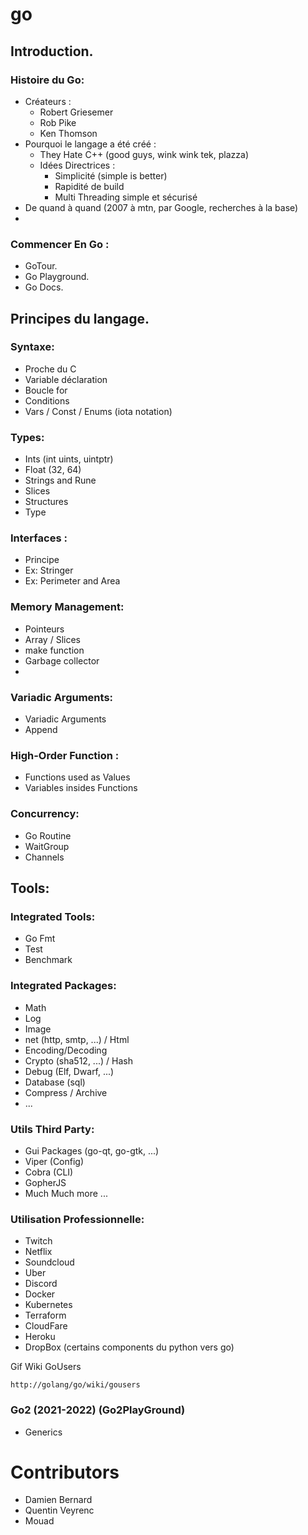 # go


## Introduction.

### Histoire du Go:
 - Créateurs :
    - Robert Griesemer
    - Rob Pike
    - Ken Thomson
 - Pourquoi le langage a été créé :
    - They Hate C++ (good guys, wink wink tek, plazza)
     - Idées Directrices :
        - Simplicité (simple is better)
        - Rapidité de build
        - Multi Threading simple et sécurisé
 - De quand à quand (2007 à mtn, par Google, recherches à la base)
 -  

### Commencer En Go :
 - GoTour.
 - Go Playground.
 - Go Docs.

## Principes du langage.

### Syntaxe:
 - Proche du C
 - Variable déclaration
 - Boucle for
 - Conditions
 - Vars / Const / Enums (iota notation)

### Types:
 - Ints (int uints, uintptr)
 - Float (32, 64) 
 - Strings and Rune
 - Slices
 - Structures
 - Type 

### Interfaces :
 - Principe
 - Ex: Stringer
 - Ex: Perimeter and Area

### Memory Management:
 - Pointeurs
 - Array / Slices
 - make function
 - Garbage collector
 - 
 
### Variadic Arguments:
 - Variadic Arguments
 - Append


### High-Order Function :
 - Functions used as Values
 - Variables insides Functions

### Concurrency:
 - Go Routine
 - WaitGroup
 - Channels

 
## Tools:
 
### Integrated Tools:
 - Go Fmt
 - Test
 - Benchmark

### Integrated Packages:
 - Math
 - Log
 - Image
 - net (http, smtp, ...) / Html 
 - Encoding/Decoding
 - Crypto (sha512, ...) / Hash
 - Debug (Elf, Dwarf, ...)
 - Database (sql)
 - Compress / Archive
 - ...
 
### Utils Third Party:
 - Gui Packages (go-qt, go-gtk, ...)
 - Viper (Config)
 - Cobra (CLI)
 - GopherJS 
 - Much Much more ...

### Utilisation Professionnelle:
 - Twitch
 - Netflix
 - Soundcloud
 - Uber
 - Discord
 - Docker
 - Kubernetes
 - Terraform
 - CloudFare
 - Heroku
 - DropBox (certains components du python vers go)
 
Gif Wiki GoUsers
```
http://golang/go/wiki/gousers
```

### Go2 (2021-2022) (Go2PlayGround)
 - Generics

# Contributors
 - Damien Bernard
 - Quentin Veyrenc
 - Mouad